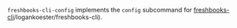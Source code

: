 `freshbooks-cli-config` implements the `config` subcommand for
[freshbooks-cli](https://github.com/logankoester/freshbooks-cli)/logankoester/freshbooks-cli).
